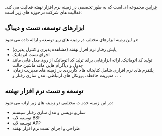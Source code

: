[فرابین](https://faraabinco.ir/) مجموعه ای است که به طور تخصصی در زمینه نرم افزار نهفته فعالیت می کند.
فعالیت های شرکت در حوزه های زیر است : 
## ابزارهای توسعه، تست و دیباگ
در این زمینه ابزارهای مختلف در زمینه های زیر توسعه و ارائه داده می شود:
- پایش رفتار نرم افزار نهفته (مشاهده پذیری و کنترل پذیری)
- اجرای تست اتوماتیک
- تولید کد اتوماتیک. ارائه ابزارهایی برای تولید کد اتوماتیک از روی مدل هایی مانند جدول و دیاگرام هایی مانند ماشین حالت
- پلتفرم های نرم افزاری شامل کتابخانه های کاربردی در زمینه های مدیریت زمان، مدیریت حافظه، پروتکل های ارتباطی، مدل سازی رفتار و . . .
## توسعه و تست نرم افزار نهفته
در این زمینه خدمات مختلفی در زمینه های زیر ارائه می شود:
- سناریو نویسی و مدل سازی رفتار سیستم
- توسعه لایه BSP
- توسعه لایه APP
- طراحی و اجرای تست نرم افزار نهفته
<!--
**faraabin/faraabin** is a ✨ _special_ ✨ repository because its `README.md` (this file) appears on your GitHub profile.

Here are some ideas to get you started:

- 🔭 I’m currently working on ...
- 🌱 I’m currently learning ...
- 👯 I’m looking to collaborate on ...
- 🤔 I’m looking for help with ...
- 💬 Ask me about ...
- 📫 How to reach me: ...
- 😄 Pronouns: ...
- ⚡ Fun fact: ...
-->
